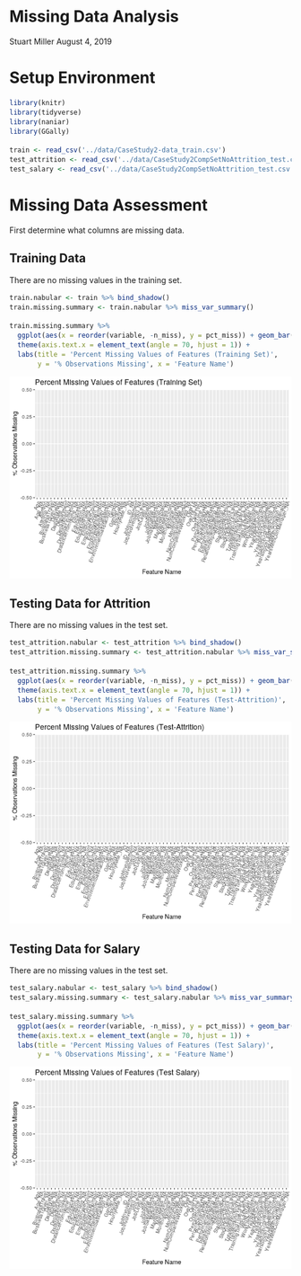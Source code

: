 Missing Data Analysis
================
Stuart Miller
August 4, 2019

# Setup Environment

``` r
library(knitr)
library(tidyverse)
library(naniar)
library(GGally)

train <- read_csv('../data/CaseStudy2-data_train.csv')
test_attrition <- read_csv('../data/CaseStudy2CompSetNoAttrition_test.csv')
test_salary <- read_csv('../data/CaseStudy2CompSetNoAttrition_test.csv')
```

# Missing Data Assessment

First determine what columns are missing data.

## Training Data

There are no missing values in the training set.

``` r
train.nabular <- train %>% bind_shadow()
train.missing.summary <- train.nabular %>% miss_var_summary()

train.missing.summary %>%
  ggplot(aes(x = reorder(variable, -n_miss), y = pct_miss)) + geom_bar(stat = 'identity') +
  theme(axis.text.x = element_text(angle = 70, hjust = 1)) +
  labs(title = 'Percent Missing Values of Features (Training Set)',
       y = '% Observations Missing', x = 'Feature Name')
```

![](missing_data_analysis_files/figure-gfm/unnamed-chunk-1-1.png)<!-- -->

## Testing Data for Attrition

There are no missing values in the test set.

``` r
test_attrition.nabular <- test_attrition %>% bind_shadow()
test_attrition.missing.summary <- test_attrition.nabular %>% miss_var_summary()

test_attrition.missing.summary %>%
  ggplot(aes(x = reorder(variable, -n_miss), y = pct_miss)) + geom_bar(stat = 'identity') +
  theme(axis.text.x = element_text(angle = 70, hjust = 1)) +
  labs(title = 'Percent Missing Values of Features (Test-Attrition)',
       y = '% Observations Missing', x = 'Feature Name')
```

![](missing_data_analysis_files/figure-gfm/unnamed-chunk-2-1.png)<!-- -->

## Testing Data for Salary

There are no missing values in the test set.

``` r
test_salary.nabular <- test_salary %>% bind_shadow()
test_salary.missing.summary <- test_salary.nabular %>% miss_var_summary()

test_salary.missing.summary %>%
  ggplot(aes(x = reorder(variable, -n_miss), y = pct_miss)) + geom_bar(stat = 'identity') +
  theme(axis.text.x = element_text(angle = 70, hjust = 1)) +
  labs(title = 'Percent Missing Values of Features (Test Salary)',
       y = '% Observations Missing', x = 'Feature Name')
```

![](missing_data_analysis_files/figure-gfm/unnamed-chunk-3-1.png)<!-- -->
